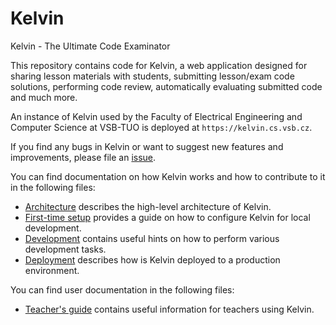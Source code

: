 # Kelvin

Kelvin - The Ultimate Code Examinator

This repository contains code for Kelvin, a web application designed for sharing lesson
materials with students, submitting lesson/exam code solutions, performing code review,
automatically evaluating submitted code and much more.

An instance of Kelvin used by the Faculty of Electrical Engineering and Computer Science at
VSB-TUO is deployed at `https://kelvin.cs.vsb.cz`.

If you find any bugs in Kelvin or want to suggest new features and improvements, please file an
[issue](https://github.com/mrlvsb/kelvin/issues/new).

You can find documentation on how Kelvin works and how to contribute to it in the following files:
- [Architecture](docs/architecture.md) describes the high-level architecture of Kelvin.
- [First-time setup](docs/setup.md) provides a guide on how to configure Kelvin for local development.
- [Development](docs/development.md) contains useful hints on how to perform various
  development tasks.
- [Deployment](docs/deployment.md) describes how is Kelvin deployed to a production environment.

You can find user documentation in the following files:
- [Teacher's guide](docs/teacher-guide.md) contains useful information for teachers using Kelvin.

